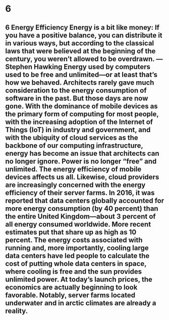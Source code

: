 # 6

## 6 Energy Efficiency Energy is a bit like money: If you have a positive balance, you can distribute it in various ways, but according to the classical laws that were believed at the beginning of the century, you weren’t allowed to be overdrawn. —Stephen Hawking Energy used by computers used to be free and unlimited—or at least that’s how we behaved. Architects rarely gave much consideration to the energy consumption of software in the past. But those days are now gone. With the dominance of mobile devices as the primary form of computing for most people, with the increasing adoption of the Internet of Things (IoT) in industry and government, and with the ubiquity of cloud services as the backbone of our computing infrastructure, energy has become an issue that architects can no longer ignore. Power is no longer “free” and unlimited. The energy efficiency of mobile devices affects us all. Likewise, cloud providers are increasingly concerned with the energy efficiency of their server farms. In 2016, it was reported that data centers globally accounted for more energy consumption (by 40 percent) than the entire United Kingdom—about 3 percent of all energy consumed worldwide. More recent estimates put that share up as high as 10 percent. The energy costs associated with running and, more importantly, cooling large data centers have led people to calculate the cost of putting whole data centers in space, where cooling is free and the sun provides unlimited power. At today’s launch prices, the economics are actually beginning to look favorable. Notably, server farms located underwater and in arctic climates are already a reality.